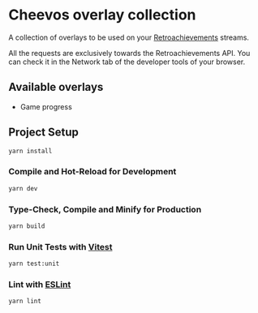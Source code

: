 # Cheevos overlay collection

A collection of overlays to be used on your [Retroachievements](https://retroachievements.org/) streams.

All the requests are exclusively towards the Retroachievements API. You can check it in the Network
tab of the developer tools of your browser.

## Available overlays

* Game progress

## Project Setup

```sh
yarn install
```

### Compile and Hot-Reload for Development

```sh
yarn dev
```

### Type-Check, Compile and Minify for Production

```sh
yarn build
```

### Run Unit Tests with [Vitest](https://vitest.dev/)

```sh
yarn test:unit
```

### Lint with [ESLint](https://eslint.org/)

```sh
yarn lint
```
